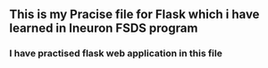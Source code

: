 ## This is my Pracise file for Flask which i have learned in Ineuron FSDS program

### I have practised flask web application in this file

